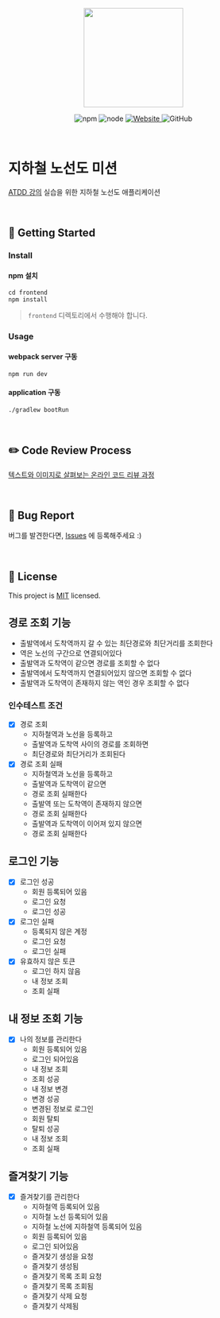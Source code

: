 <p align="center">
    <img width="200px;" src="https://raw.githubusercontent.com/woowacourse/atdd-subway-admin-frontend/master/images/main_logo.png"/>
</p>
<p align="center">
  <img alt="npm" src="https://img.shields.io/badge/npm-6.14.15-blue">
  <img alt="node" src="https://img.shields.io/badge/node-14.18.2-blue">
  <a href="https://edu.nextstep.camp/c/R89PYi5H" alt="nextstep atdd">
    <img alt="Website" src="https://img.shields.io/website?url=https%3A%2F%2Fedu.nextstep.camp%2Fc%2FR89PYi5H">
  </a>
  <img alt="GitHub" src="https://img.shields.io/github/license/next-step/atdd-subway-admin">
</p>

<br>

# 지하철 노선도 미션
[ATDD 강의](https://edu.nextstep.camp/c/R89PYi5H) 실습을 위한 지하철 노선도 애플리케이션

<br>

## 🚀 Getting Started

### Install
#### npm 설치
```
cd frontend
npm install
```
> `frontend` 디렉토리에서 수행해야 합니다.

### Usage
#### webpack server 구동
```
npm run dev
```
#### application 구동
```
./gradlew bootRun
```
<br>

## ✏️ Code Review Process
[텍스트와 이미지로 살펴보는 온라인 코드 리뷰 과정](https://github.com/next-step/nextstep-docs/tree/master/codereview)

<br>

## 🐞 Bug Report

버그를 발견한다면, [Issues](https://github.com/next-step/atdd-subway-service/issues) 에 등록해주세요 :)

<br>

## 📝 License

This project is [MIT](https://github.com/next-step/atdd-subway-service/blob/master/LICENSE.md) licensed.

## 경로 조회 기능
- 출발역에서 도착역까지 갈 수 있는 최단경로와 최단거리를 조회한다
- 역은 노선의 구간으로 연결되어있다
- 출발역과 도착역이 같으면 경로를 조회할 수 없다
- 출발역에서 도착역까지 연결되어있지 않으면 조회할 수 없다
- 출발역과 도착역이 존재하지 않는 역인 경우 조회할 수 없다

### 인수테스트 조건
- [x] 경로 조회
  - 지하철역과 노선을 등록하고
  - 출발역과 도착역 사이의 경로를 조회하면
  - 최단경로와 최단거리가 조회된다
- [x] 경로 조회 실패
  - 지하철역과 노선을 등록하고
  - 출발역과 도착역이 같으면
  - 경로 조회 실패한다
  - 출발역 또는 도착역이 존재하지 않으면
  - 경로 조회 실패한다
  - 출발역과 도착역이 이어져 있지 않으면
  - 경로 조회 실패한다

## 로그인 기능
- [x] 로그인 성공
  - 회원 등록되어 있음
  - 로그인 요청
  - 로그인 성공
- [x] 로그인 실패
  - 등록되지 않은 계정
  - 로그인 요청
  - 로그인 실패
- [x] 유효하지 않은 토큰
  - 로그인 하지 않음
  - 내 정보 조회
  - 조회 실패

## 내 정보 조회 기능
- [x] 나의 정보를 관리한다
  - 회원 등록되어 있음
  - 로그인 되어있음
  - 내 정보 조회
  - 조회 성공
  - 내 정보 변경
  - 변경 성공
  - 변경된 정보로 로그인
  - 회원 탈퇴
  - 탈퇴 성공
  - 내 정보 조회
  - 조회 실패

## 즐겨찾기 기능
- [x] 즐겨찾기를 관리한다
  - 지하철역 등록되어 있음
  - 지하철 노선 등록되어 있음
  - 지하철 노선에 지하철역 등록되어 있음
  - 회원 등록되어 있음
  - 로그인 되어있음
  - 즐겨찾기 생성을 요청
  - 즐겨찾기 생성됨
  - 즐겨찾기 목록 조회 요청
  - 즐겨찾기 목록 조회됨
  - 즐겨찾기 삭제 요청
  - 즐겨찾기 삭제됨
